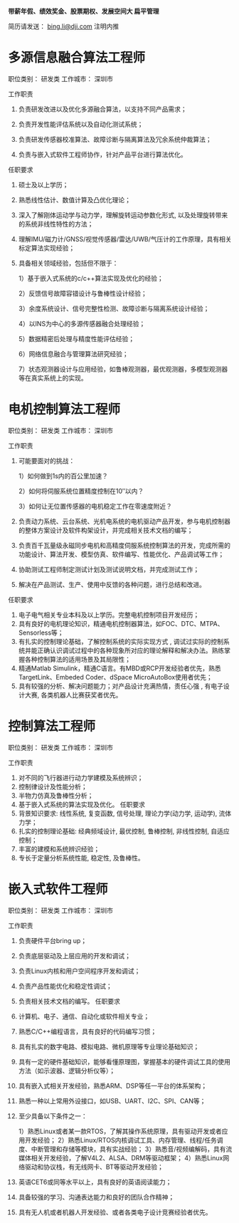 **带薪年假、绩效奖金、股票期权、发展空间大 扁平管理**

简历请发送： bing.li@dji.com 注明内推

# 多源信息融合算法工程师
职位类别： 研发类        工作城市： 深圳市

工作职责

1. 负责研发改进以及优化多源融合算法，以支持不同产品需求；

2. 负责开发性能评估系统以及自动化测试系统；

3. 负责研发传感器校准算法、故障诊断与隔离算法及冗余系统仲裁算法；

4. 负责与嵌入式软件工程师协作，针对产品平台进行算法优化。

任职要求

1. 硕士及以上学历；

2. 熟悉线性估计、数值计算及凸优化理论；

3. 深入了解刚体运动学与动力学，理解旋转运动参数化形式, 以及处理旋转带来的系统非线性特性的方法；

4. 理解IMU/磁力计/GNSS/视觉传感器/雷达/UWB/气压计的工作原理，具有相关标定算法实现经验；

5. 具备相关领域经验，包括但不限于：

	1）基于嵌入式系统的c/c++算法实现及优化的经验；

	2）反馈信号故障容错设计与鲁棒性设计经验；

	3）余度系统设计、信号完整性检测、故障诊断与隔离系统设计经验；

	4）以INS为中心的多源传感器融合处理经验；

	5）数据精密后处理与精度性能评估经验；

	6）网络信息融合与管理算法研究经验；

	7）状态观测器设计与应用经验，如鲁棒观测器，最优观测器，多模型观测器等在真实系统上的实现。

# 电机控制算法工程师

职位类别： 研发类       工作城市： 深圳市

工作职责

1. 可能要面对的挑战：

	1）如何做到1s内的百公里加速？

	2）如何将伺服系统位置精度控制在10′′以内？

	3）如何让无位置传感器的电机稳定工作在零速度附近？

2. 负责动力系统、云台系统、光机电系统的电机驱动产品开发，参与电机控制器的整体方案设计及软件构架设计，并完成相关技术文档的编写；

3. 负责百千瓦量级永磁同步电机和高精度伺服系统控制算法的开发，完成所需的功能设计、算法开发、模型仿真、软件编写、性能优化、产品调试等工作；

4. 协助测试工程师制定测试计划及测试说明文档，并完成测试工作；

5. 解决在产品测试、生产、使用中反馈的各种问题，进行总结和改进。

任职要求

1. 电子电气相关专业本科及以上学历。完整电机控制项目开发经历；
2. 具有良好的电机理论知识，精通电机控制器算法，如FOC、DTC、MTPA、Sensorless等；
3. 有扎实的控制理论基础，了解控制系统的实际实现方式 , 调试过实际的控制系统并能正确认识调试过程中的各种现象所对应的理论解释和解决办法。熟练掌握各种控制算法的适用场景及其局限性；
4. 精通Matlab Simulink，精通C语言。有MBD或RCP开发经验者优先，熟悉TargetLink、Embeded Coder、dSpace MicroAutoBox使用者优先；
5. 具有较强的分析、解决问题能力；对产品设计充满热情，责任心强 , 有电子设计大赛, 各类机器人比赛获奖者优先。

# 控制算法工程师
职位类别： 研发类      工作城市： 深圳市


工作职责

1. 对不同的飞行器进行动力学建模及系统辨识；
2. 控制律设计及性能分析；
3. 半物力仿真及鲁棒性分析；
4. 基于嵌入式系统的算法实现及优化。
任职要求
1. 背景知识要求: 线性系统, 复变函数, 信号处理, 理论力学(动力学, 运动学), 流体力学；
2. 扎实的控制理论基础: 经典频域设计, 最优控制, 鲁棒控制, 非线性控制, 自适应控制；
3. 丰富的建模和系统辨识经验；
4. 专长于定量分析系统性能, 稳定性, 及鲁棒性。

# 嵌入式软件工程师

职位类别： 研发类    工作城市： 深圳市

工作职责

1. 负责硬件平台bring up；
2. 负责底层驱动及上层应用的开发和调试；
3. 负责Linux内核和用户空间程序开发和调试；
4. 负责产品性能优化和稳定性调试；
5. 负责相关技术文档的编写。
任职要求
1. 计算机、电子、通信、自动化或软件相关专业；
2. 熟悉C/C++编程语言，具有良好的代码编写习惯；
3. 具有扎实的数字电路、模拟电路、微机原理等专业理论基础知识；
4. 具有一定的硬件基础知识，能够看懂原理图，掌握基本的硬件调试工具的使用方法（如示波器、逻辑分析仪等）；
5. 具有嵌入式相关开发经验，熟悉ARM、DSP等任一平台的体系架构；
6. 熟悉一种以上常用外设接口，如USB、UART、I2C、SPI、CAN等；
7. 至少具备以下条件之一：

	1）熟悉Linux或者某一款RTOS，了解其操作系统原理，具有驱动开发或者应用开发经验；
	2）熟悉Linux/RTOS内核调试工具、内存管理、线程/任务调度、中断管理和存储等模块，具有实战经验；
	3）熟悉音/视频编解码，具有流媒体相关开发经验，了解V4L2、ALSA、DRM等驱动框架；
	4）熟悉Linux网络驱动和协议栈，有无线网卡、BT等驱动开发经验；
8. 英语CET6或同等水平以上，具有良好的英语阅读能力；
9. 具备较强的学习、沟通表达能力和良好的团队合作精神；
10. 具有无人机或者机器人开发经验、或者各类电子设计竞赛经验者优先。

